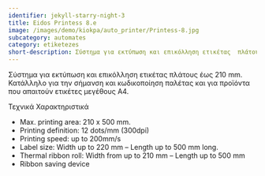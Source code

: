```yaml
---
identifier: jekyll-starry-night-3
title: Eidos Printess 8.e
image: /images/demo/kiokpa/auto_printer/Printess-8.jpg
subcategory: automates
category: etiketezes
short-description: Σύστημα για εκτύπωση και επικόλληση ετικέτας  πλάτους έως 210 mm.
---
```





 Σύστημα για εκτύπωση και επικόλληση ετικέτας  πλάτους έως 210 mm.
Κατάλληλο για την σήμανση και κωδικοποίηση παλέτας και για προϊόντα
που απαιτούν ετικέτες μεγέθους Α4.


Τεχνικά Χαρακτηριστικά

* Max. printing area: 210 x 500 mm.
* Printing definition: 12 dots/mm (300dpi)
* Printing speed: up to 200mm/s
* Label size: Width up to 220 mm – Length up to 500 mm long.
* Thermal ribbon roll: Width from up to 210 mm – Length up to 500 mm
* Ribbon saving device




